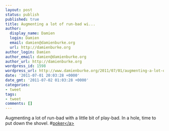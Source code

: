 ```yaml
---
layout: post
status: publish
published: true
title: Augmenting a lot of run-bad wi...
author:
  display_name: Damien
  login: Damien
  email: damien@damienburke.org
  url: http://damienburke.org
author_login: Damien
author_email: damien@damienburke.org
author_url: http://damienburke.org
wordpress_id: 1598
wordpress_url: http://www.damienburke.org/2011/07/01/augmenting-a-lot-of-run-bad-wi/
date: '2011-07-01 20:03:28 +0000'
date_gmt: '2011-07-02 01:03:28 +0000'
categories:
- tweet
tags:
- tweet
comments: []
---
```

<p>Augmenting a lot of run-bad with a little bit of play-bad. In a hole, time to put down the shovel. #<a href="http:&#47;&#47;search.twitter.com&#47;search?q=%23poker" class="aktt_hashtag">poker<&#47;a></p>

